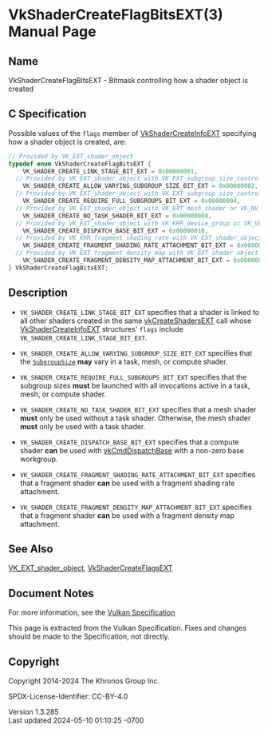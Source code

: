 # VkShaderCreateFlagBitsEXT(3) Manual Page

## Name

VkShaderCreateFlagBitsEXT - Bitmask controlling how a shader object is
created



## <a href="#_c_specification" class="anchor"></a>C Specification

Possible values of the `flags` member of
[VkShaderCreateInfoEXT](https://registry.khronos.org/vulkan/specs/1.3-extensions/man/html/VkShaderCreateInfoEXT.html) specifying how a
shader object is created, are:

``` c
// Provided by VK_EXT_shader_object
typedef enum VkShaderCreateFlagBitsEXT {
    VK_SHADER_CREATE_LINK_STAGE_BIT_EXT = 0x00000001,
  // Provided by VK_EXT_shader_object with VK_EXT_subgroup_size_control or VK_VERSION_1_3
    VK_SHADER_CREATE_ALLOW_VARYING_SUBGROUP_SIZE_BIT_EXT = 0x00000002,
  // Provided by VK_EXT_shader_object with VK_EXT_subgroup_size_control or VK_VERSION_1_3
    VK_SHADER_CREATE_REQUIRE_FULL_SUBGROUPS_BIT_EXT = 0x00000004,
  // Provided by VK_EXT_shader_object with VK_EXT_mesh_shader or VK_NV_mesh_shader
    VK_SHADER_CREATE_NO_TASK_SHADER_BIT_EXT = 0x00000008,
  // Provided by VK_EXT_shader_object with VK_KHR_device_group or VK_VERSION_1_1
    VK_SHADER_CREATE_DISPATCH_BASE_BIT_EXT = 0x00000010,
  // Provided by VK_KHR_fragment_shading_rate with VK_EXT_shader_object
    VK_SHADER_CREATE_FRAGMENT_SHADING_RATE_ATTACHMENT_BIT_EXT = 0x00000020,
  // Provided by VK_EXT_fragment_density_map with VK_EXT_shader_object
    VK_SHADER_CREATE_FRAGMENT_DENSITY_MAP_ATTACHMENT_BIT_EXT = 0x00000040,
} VkShaderCreateFlagBitsEXT;
```

## <a href="#_description" class="anchor"></a>Description

- `VK_SHADER_CREATE_LINK_STAGE_BIT_EXT` specifies that a shader is
  linked to all other shaders created in the same
  [vkCreateShadersEXT](https://registry.khronos.org/vulkan/specs/1.3-extensions/man/html/vkCreateShadersEXT.html) call whose
  [VkShaderCreateInfoEXT](https://registry.khronos.org/vulkan/specs/1.3-extensions/man/html/VkShaderCreateInfoEXT.html) structures'
  `flags` include `VK_SHADER_CREATE_LINK_STAGE_BIT_EXT`.

- `VK_SHADER_CREATE_ALLOW_VARYING_SUBGROUP_SIZE_BIT_EXT` specifies that
  the <a
  href="https://registry.khronos.org/vulkan/specs/1.3-extensions/html/vkspec.html#interfaces-builtin-variables-sgs"
  target="_blank" rel="noopener"><code>SubgroupSize</code></a> **may**
  vary in a task, mesh, or compute shader.

- `VK_SHADER_CREATE_REQUIRE_FULL_SUBGROUPS_BIT_EXT` specifies that the
  subgroup sizes **must** be launched with all invocations active in a
  task, mesh, or compute shader.

- `VK_SHADER_CREATE_NO_TASK_SHADER_BIT_EXT` specifies that a mesh shader
  **must** only be used without a task shader. Otherwise, the mesh
  shader **must** only be used with a task shader.

- `VK_SHADER_CREATE_DISPATCH_BASE_BIT_EXT` specifies that a compute
  shader **can** be used with
  [vkCmdDispatchBase](https://registry.khronos.org/vulkan/specs/1.3-extensions/man/html/vkCmdDispatchBase.html) with a non-zero base
  workgroup.

- `VK_SHADER_CREATE_FRAGMENT_SHADING_RATE_ATTACHMENT_BIT_EXT` specifies
  that a fragment shader **can** be used with a fragment shading rate
  attachment.

- `VK_SHADER_CREATE_FRAGMENT_DENSITY_MAP_ATTACHMENT_BIT_EXT` specifies
  that a fragment shader **can** be used with a fragment density map
  attachment.

## <a href="#_see_also" class="anchor"></a>See Also

[VK_EXT_shader_object](https://registry.khronos.org/vulkan/specs/1.3-extensions/man/html/VK_EXT_shader_object.html),
[VkShaderCreateFlagsEXT](https://registry.khronos.org/vulkan/specs/1.3-extensions/man/html/VkShaderCreateFlagsEXT.html)

## <a href="#_document_notes" class="anchor"></a>Document Notes

For more information, see the <a
href="https://registry.khronos.org/vulkan/specs/1.3-extensions/html/vkspec.html#VkShaderCreateFlagBitsEXT"
target="_blank" rel="noopener">Vulkan Specification</a>

This page is extracted from the Vulkan Specification. Fixes and changes
should be made to the Specification, not directly.

## <a href="#_copyright" class="anchor"></a>Copyright

Copyright 2014-2024 The Khronos Group Inc.

SPDX-License-Identifier: CC-BY-4.0

Version 1.3.285  
Last updated 2024-05-10 01:10:25 -0700
